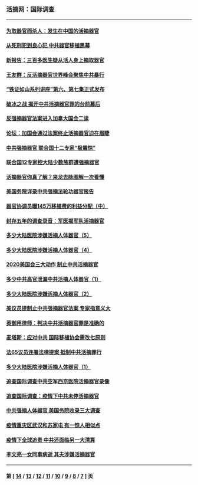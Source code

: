 ### 活摘网：国际调查
---
#### [为取器官而杀人：发生在中国的活摘器官](../../pages/nf5947/n13794731.md?09170430) 
#### [从死刑犯到良心犯 中共器官移植黑幕](../../pages/nf5947/n13764669.md?09170430) 
#### [新报告：三百多医生疑从活人身上摘取器官](../../pages/nf5947/n13703044.md?09170430) 
#### [王友群：反活摘器官世界峰会聚焦中共暴行](../../pages/nf5947/n13250738.md?09170430) 
#### [“铁证如山系列讲座”第六、第七集正式发布](../../pages/nf5947/n13106287.md?09170430) 
#### [破冰之战 揭开中共活摘器官罪的台前幕后](../../pages/nf5947/n13082457.md?09170430) 
#### [反强摘器官法案进入加拿大国会二读](../../pages/nf5947/n13033450.md?09170430) 
#### [论坛：加国会通过法案终止活摘器官迫在眉睫](../../pages/nf5947/n13029839.md?09170430) 
#### [中共强摘器官 联合国十二专家“极震惊”](../../pages/nf5947/n13024313.md?09170430) 
#### [联合国12专家控大陆少数族群遭强摘器官](../../pages/nf5947/n13023877.md?09170430) 
#### [活摘器官你真了解？来龙去脉图解一次看懂](../../pages/nf5947/n13013820.md?09170430) 
#### [美国务院详录中共强摘法轮功器官报告](../../pages/nf5947/n12944519.md?09170430) 
#### [器官协调员曝145万移植费的利益分配（中）](../../pages/nf5947/n12894547.md?09170430) 
#### [封存五年的调查录音：军医揭军队活摘器官](../../pages/nf5947/n12798692.md?09170430) 
#### [多少大陆医院涉嫌活摘人体器官（5）](../../pages/nf5947/n12768383.md?09170430) 
#### [多少大陆医院涉嫌活摘人体器官（4）](../../pages/nf5947/n12664434.md?09170430) 
#### [2020美国会三大动作 制止中共活摘器官](../../pages/nf5947/n12682004.md?09170430) 
#### [多少中共高官泄漏中共活摘人体器官（1）](../../pages/nf5947/n12671234.md?09170430) 
#### [多少大陆医院涉嫌活摘人体器官（2）](../../pages/nf5947/n12655589.md?09170430) 
#### [美议员提制止中共强摘器官法案 专家指意义大](../../pages/nf5947/n12630561.md?09170430) 
#### [英御用律师：判决中共活摘器官罪是准确的](../../pages/nf5947/n12580740.md?09170430) 
#### [麦塔斯：应对中共 国际移植协会需改七原则](../../pages/nf5947/n12514711.md?09170430) 
#### [法65议员连署法律提案 抵制中共活摘罪行](../../pages/nf5947/n12437047.md?09170430) 
#### [多少大陆医院涉嫌活摘人体器官（1）](../../pages/nf5947/n12414284.md?09170430) 
#### [追查国际调查中共空军西京医院活摘器官录像](../../pages/nf5947/n12348837.md?09170430) 
#### [追查国际调查：疫情下中共未停活摘器官](../../pages/nf5947/n12273415.md?09170430) 
#### [中共强摘人体器官 美国务院收录三大调查](../../pages/nf5947/n12181488.md?09170430) 
#### [疫情重灾区武汉和苏家屯 有一惊人相似点](../../pages/nf5947/n12150824.md?09170430) 
#### [疫情下全球追责 中共还面临另一大清算](../../pages/nf5947/n12070397.md?09170430) 
#### [李文亮一女同事病逝 其夫涉嫌活摘器官](../../pages/nf5947/n11957882.md?09170430) 

---
#### 第 [ [14](./14.md?09170430) / [13](./13.md?09170430) / [12](./12.md?09170430) / [11](./11.md?09170430) / [10](./10.md?09170430) / [9](./9.md?09170430) / [8](./8.md?09170430) / [7](./7.md?09170430) ] 页
